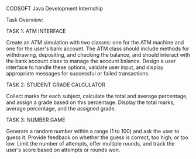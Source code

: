 CODSOFT Java Development Internship

Task Overview:

TASK 1: ATM INTERFACE

Create an ATM simulation with two classes: one for the ATM machine and one for the user's bank account. The ATM class should include methods for withdrawing, depositing, and checking the balance, and should interact with the bank account class to manage the account balance. Design a user interface to handle these options, validate user input, and display appropriate messages for successful or failed transactions.

TASK 2: STUDENT GRADE CALCULATOR

Collect marks for each subject, calculate the total and average percentage, and assign a grade based on this percentage. Display the total marks, average percentage, and the assigned grade.

TASK 3: NUMBER GAME

Generate a random number within a range (1 to 100) and ask the user to guess it. Provide feedback on whether the guess is correct, too high, or too low. Limit the number of attempts, offer multiple rounds, and track the user's score based on attempts or rounds won.
